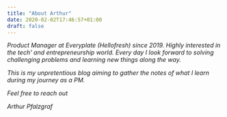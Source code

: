 ```yaml
---
title: "About Arthur"
date: 2020-02-02T17:46:57+01:00
draft: false
---
```


*Product Manager at Everyplate (Hellofresh) since 2019. Highly interested in the tech' and entrepreneurship world. Every day I look forward to solving challenging problems and learning new things along the way.* 

*This is my unpretentious blog aiming to gather the notes of what I learn during my journey as a PM.* 

*Feel free to reach out*

*Arthur Pfalzgraf*